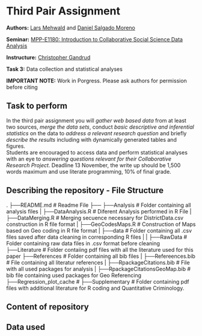 # Third Pair Assignment
**Authors:** [Lars Mehwald](https://github.com/LarsMehwald) and [Daniel Salgado Moreno](https://github.com/dsalgadom)

**Seminar:** [MPP-E1180: Introduction to Collaborative Social Science Data   Analysis](https://github.com/HertieDataScience/SyllabusAndLectures)

**Instructure:** [Christopher Gandrud](https://github.com/christophergandrud)

**Task 3:** Data collection and statistical analyses 

**IMPORTANT NOTE:** Work in Porgress. Please ask authors for permission before citing   

## Task to perform
In the third pair assignment you will *gather web based data* from at least two sources, *merge the data sets*, conduct *basic descriptive and inferential statistics* on the data to *address a relevant research question* and briefly *describe the results* including with dynamically generated tables and figures.  
Students are encouraged to access data and perform statistical analyses with an eye to *answering questions relevant for their Collaborative Research Project*. Deadline 13 November, the write up should be 1,500 words maximum and use literate programming, 10% of final grade.

## Describing the repository - File Structure
.
├──README.md                         # Readme File
├──
├──Analysis                          # Folder containing all analysis files
|  ├──DataAnalysis.R                 # Diferent Analysis performed in R File
|  ├──DataMerging.R                  # Merging secuence necessary for DistrictData.csv construction in R file format
|  ├──GeoCodesMaps.R                 # Construction of Maps based on Geo coding in R file format
|  ├──data                           # Folder containing all .csv files saved after data cleaning in corresponding R files
| | ├──RawData                       # Folder containing raw data files in .csv format before cleaning 
├──Literature                        # Folder contaiing pdf files with all the literature used for this paper
├──References                        # Folder containing all bib files
|  ├──Refereences.bib                # File containing all literatur references
|  ├──RpackageCitations.bib          # File with all used packages for analysis
|  ├──RpackageCitationsGeoMap.bib    # bib file containing used packages for Geo Referencing
├──Regression_plot_cache             #
├──Supplementary                     # Folder containing pdf files with additional literature for R coding and Quantitative Criminology. 

## Content of repository

## Data used 

